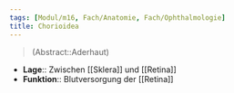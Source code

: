 ```yaml
---
tags: [Modul/m16, Fach/Anatomie, Fach/Ophthalmologie]
title: Chorioidea
---
```

> (Abstract::Aderhaut)
- **Lage**:: Zwischen [[Sklera]] und [[Retina]]
- **Funktion**:: Blutversorgung der [[Retina]]